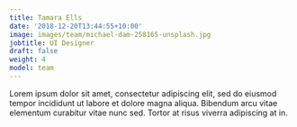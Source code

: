 ```yaml
---
title: Tamara Ells
date: '2018-12-20T13:44:55+10:00'
image: images/team/michael-dam-258165-unsplash.jpg
jobtitle: UI Designer
draft: false
weight: 4
model: team
---
```


Lorem ipsum dolor sit amet, consectetur adipiscing elit, sed do eiusmod tempor incididunt ut labore et dolore magna aliqua. Bibendum arcu vitae elementum curabitur vitae nunc sed. Tortor at risus viverra adipiscing at in.

